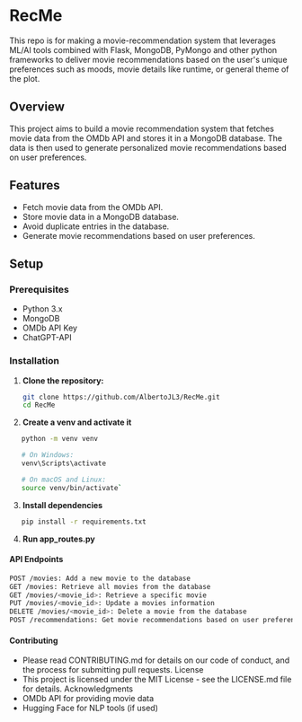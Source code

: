 # RecMe
This repo is for making a movie-recommendation system that leverages ML/AI tools combined with Flask, MongoDB, PyMongo and other python frameworks to deliver movie recommendations based on the user's unique preferences such as moods, movie details like runtime, or general theme of the plot. 

## Overview
This project aims to build a movie recommendation system that fetches movie data from the OMDb API and stores it in a MongoDB database. The data is then used to generate personalized movie recommendations based on user preferences.

## Features
- Fetch movie data from the OMDb API.
- Store movie data in a MongoDB database.
- Avoid duplicate entries in the database.
- Generate movie recommendations based on user preferences.

## Setup

### Prerequisites
- Python 3.x
- MongoDB
- OMDb API Key
- ChatGPT-API

### Installation
1. **Clone the repository:**
   ```bash
   git clone https://github.com/AlbertoJL3/RecMe.git
   cd RecMe

2. **Create a venv and activate it**
```bash
   python -m venv venv

   # On Windows:
   venv\Scripts\activate

   # On macOS and Linux:
   source venv/bin/activate`
   ```
3. **Install dependencies**
```bash
   pip install -r requirements.txt
   ```
4. **Run app_routes.py**

#### API Endpoints
```  bash
POST /movies: Add a new movie to the database
GET /movies: Retrieve all movies from the database
GET /movies/<movie_id>: Retrieve a specific movie
PUT /movies/<movie_id>: Update a movies information
DELETE /movies/<movie_id>: Delete a movie from the database
POST /recommendations: Get movie recommendations based on user preferences
```

#### Contributing
- Please read CONTRIBUTING.md for details on our code of conduct, and the process for submitting pull requests.
License
- This project is licensed under the MIT License - see the LICENSE.md file for details.
Acknowledgments
- OMDb API for providing movie data
- Hugging Face for NLP tools (if used)
